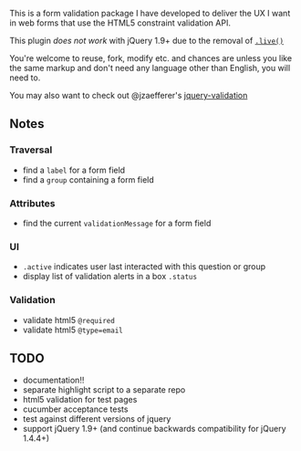 This is a form validation package I have developed to deliver the UX I want in web forms
that use the HTML5 constraint validation API.

This plugin *does not work* with jQuery 1.9+ due to the removal of [`.live()`](http://api.jquery.com/live/)

You're welcome to reuse, fork, modify etc. and chances are unless you like the same
markup and don't need any language other than English, you will need to.

You may also want to check out @jzaefferer's [jquery-validation](https://github.com/jzaefferer/jquery-validation)


## Notes

### Traversal

* find a `label` for a form field
* find a `group` containing a form field

### Attributes

* find the current `validationMessage` for a form field

### UI

* `.active` indicates user last interacted with this question or group
* display list of validation alerts in a box `.status`

### Validation
* validate html5 `@required`
* validate html5 `@type=email`

## TODO

* documentation!!
* separate highlight script to a separate repo
* html5 validation for test pages
* cucumber acceptance tests
* test against different versions of jquery
* support jQuery 1.9+ (and continue backwards compatibility for jQuery 1.4.4+)
